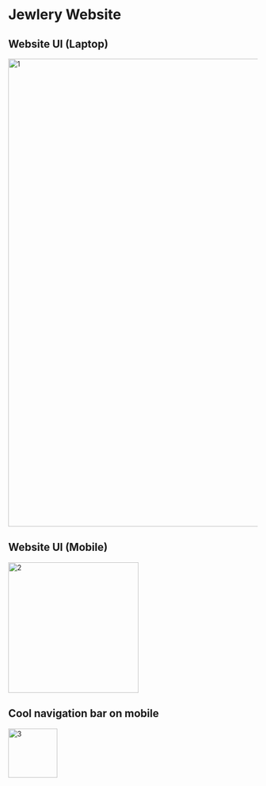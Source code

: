 # Jewlery Website

## Website UI (Laptop)
<img width="943" alt="1" src="https://github.com/IsmailDX/Jewlery-Website_HTML/assets/107717142/9d2144e6-5b80-4881-8591-186527f36047">

## Website UI (Mobile)
<img width="263" alt="2" src="https://github.com/IsmailDX/Jewlery-Website_HTML/assets/107717142/579f9a77-1518-4534-81e6-0f2936fbc7c3">

## Cool navigation bar on mobile
<img width="99" alt="3" src="https://github.com/IsmailDX/Jewlery-Website_HTML/assets/107717142/7c5214fa-c437-464c-920b-b7c8a05cf68e">

